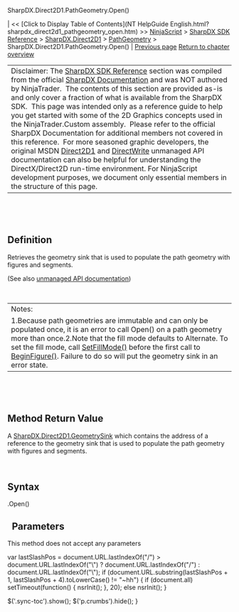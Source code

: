 ﻿










 


SharpDX.Direct2D1.PathGeometry.Open()







| &lt;&lt; [Click to Display Table of Contents](NT HelpGuide English.html?sharpdx_direct2d1_pathgeometry_open.htm) &gt;&gt;
 [NinjaScript](ninjascript.htm) &gt; [SharpDX SDK Reference](sharpdx_sdk_reference.htm) &gt; [SharpDX.Direct2D1](sharpdx_direct2d1.htm) &gt; [PathGeometry](sharpdx_direct2d1_pathgeometry.htm) &gt;
SharpDX.Direct2D1.PathGeometry.Open() | [Previous page](sharpdx_direct2d1_pathgeometry_getbounds.htm)
[Return to chapter overview](sharpdx_direct2d1_pathgeometry.htm)












|  |
| --- |
| Disclaimer: The [SharpDX SDK Reference](sharpdx_sdk_reference.htm) section was compiled from the official [SharpDX Documentation](http://sharpdx.org/) and was NOT authored by NinjaTrader.  The contents of this section are provided as-is and only cover a fraction of what is available from the SharpDX SDK.  This page was intended only as a reference guide to help you get started with some of the 2D Graphics concepts used in the NinjaTrader.Custom assembly.  Please refer to the official SharpDX Documentation for additional members not covered in this reference.  For more seasoned graphic developers, the original MSDN [Direct2D1](https://msdn.microsoft.com/en-us/library/windows/desktop/dd370990.aspx) and [DirectWrite](https://msdn.microsoft.com/en-us/library/windows/desktop/dd368038.aspx) unmanaged API documentation can also be helpful for understanding the DirectX/Direct2D run-time environment. For NinjaScript development purposes, we document only essential members in the structure of this page. |



 


 


Definition
----------


Retrieves the geometry sink that is used to populate the path geometry with figures and segments. 


(See also [unmanaged API documentation](http://msdn.microsoft.com/en-us/library/dd371522.aspx))


 




|  |
| --- |
| Notes:
1.Because path geometries are immutable and can only be populated once, it is an error to call Open() on a path geometry more than once.2.Note that the fill mode defaults to Alternate. To set the fill mode, call [SetFillMode()](sharpdx_direct2d1_geometrysink_setfillmode.htm) before the first call to [BeginFigure()](sharpdx_direct2d1_geometrysink_addlines.htm). Failure to do so will put the geometry sink in an error state. |



 


 


Method Return Value
-------------------


A [SharpDX.Direct2D1.GeometrySink](sharpdx_direct2d1_geometrysink.htm) which contains the address of a reference to the geometry sink that is used to populate the path geometry with figures and segments.


 


Syntax
------


<pathgeometry>.Open()


 
Parameters
------------


This method does not accept any parameters





 
 var lastSlashPos = document.URL.lastIndexOf("/") &gt; document.URL.lastIndexOf("\\") ? document.URL.lastIndexOf("/") : document.URL.lastIndexOf("\\");
 if (document.URL.substring(lastSlashPos + 1, lastSlashPos + 4).toLowerCase() != "~hh") {
 if (document.all) setTimeout(function() {
 nsrInit();
 }, 20);
 else nsrInit();
 }
 
 
 $('.sync-toc').show();
 $('p.crumbs').hide();
 }
 
 
 



</pathgeometry>
